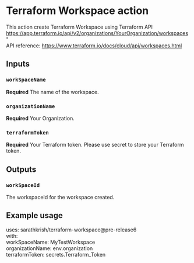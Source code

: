 # Terraform Workspace action

This action create Terraform Workspace using Terraform API  
https://app.terraform.io/api/v2/organizations/YourOrganization/workspaces"  
API reference: https://www.terraform.io/docs/cloud/api/workspaces.html  

## Inputs

### `workSpaceName`

**Required** The name of the workspace.

### `organizationName`

**Required** Your Organization.

### `terraformToken`

**Required** Your Terraform token. Please use secret to store your Terraform token.

## Outputs

### `workSpaceId`

 The workspaceId for the workspace created.

## Example usage

uses: sarathkrish/terraform-workspace@pre-release6  
with:  
    workSpaceName: MyTestWorkspace  
    organizationName: env.organization  
    terraformToken: secrets.Terraform_Token  